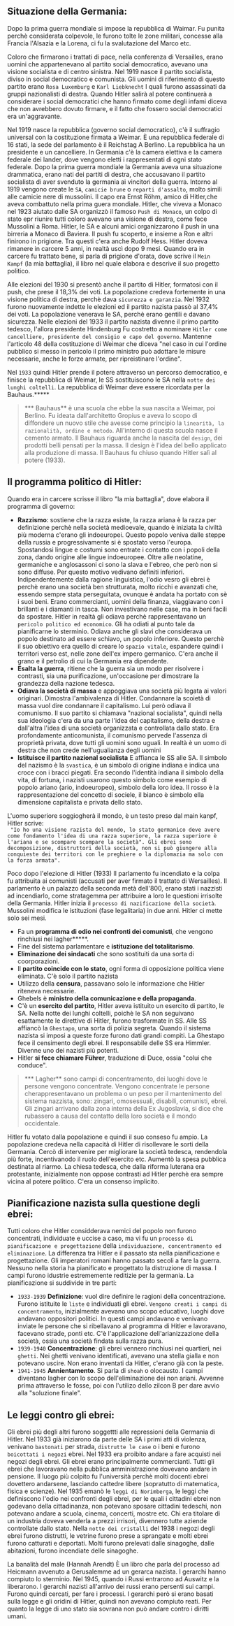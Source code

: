 <IndicePath/>
<script>
  import IndicePath from '$lib/IndicePath/index.svelte';
  </script>

## Situazione della Germania: 
Dopo la prima guerra mondiale si impose la repubblica di Waimar. Fu punita perchè considerata colpevole, le furono tolte le zone militari, concesse alla Francia l'Alsazia e la Lorena, ci fu la svalutazione del Marco etc. 

Coloro che firmarono i trattati di pace, nella conferenza di Versailles, erano uomini che appartenevano al partito social democratico, avevano una visione socialista e di centro sinistra. Nel 1919 nasce il partito socialista, diviso in social democratico e comunista. Gli uomini di riferimento di questo partito erano `Rosa Luxemburg` e `Karl Liebknecht` I quali furono assassinati da gruppi nazionalisti di destra. Quando Hitler salirà al potere continuerà a considerare i social democratici che hanno firmato come degli infami diceva che non avrebbero dovuto firmare, e il fatto che fossero social democratici era un'aggravante.


Nel 1919 nasce la repubblica (governo social democratico), c'è il suffragio universal con la costituzione firmata a Weimar. È una repubblica federale di 16 stati, la sede del parlamento è il Reichstag A Berlino. La repubblica ha un presidente e un cancelliere. In Germania c'è la camera elettiva e la camera federale dei lander, dove vengono eletti i rappresentati di ogni stato federale. 
Dopo la prima guerra mondiale la Germania aveva una situazione drammatica, erano nati dei partiti di destra, che accusavano il partito socialista di aver svenduto la germania ai vincitori della guerra. 
Intorno al 1919 vengono create le `SA`, `camicie brune` o `reparti d'assalto`, molto simili alle camicie nere di mussolini. Il capo era Ernst Röhm, amico di Hitler,che aveva combattuto nella prima guera mondiale. Hitler, che viveva a Monaco nel 1923 aiutato dalle SA organizzò il famoso `Push di Monaco`, un colpo di stato epr riunire tutti coloro avevano una visione di destra, come fece Mussolini a Roma. Hitler, le SA e alcuni amici organizzarono il push in una birreria a Monaco di Baviera. Il push fu scoperto, e insieme a Ron e altri finirono in prigione. Tra questi c'era anche Rudolf Hess. Hitler doveva rimanere in carcere 5 anni, in realtà uscì dopo 9 mesi. Quando era in carcere fu trattato bene, si parla di prigione d'orata, dove scrive il `Mein Kampf` (la mia battaglia), il libro nel quale elabora e descrive il suo progetto politico.

Alle elezioni del 1930 si presentò anche il partito di Hitler, formatosi con il push, che prese il 18,3% dei voti. La popolazione credeva fortemente in una visione politica di destra, perchè dava `sicurezza e garanzia`. Nel 1932 furono nuovamente indette le elezioni ed il partito nazista passò al 37,4% dei voti.  La popolazione venerava le SA, perchè erano gentili e davano sicurezza.  Nelle elezioni del 1933 il partito nazista divenne il primo partito tedesco, l'allora presidente Hindenburg Fu costretto a nominare `Hitler come cancelliere, presidente del consigio e capo del governo`. Mantenne l'articolo 48 della costituzione di Weimar che diceva "nel caso in cui l'ordine pubblico si messo in pericolo il primo ministro può adottare le misure necessarie, anche le forze armate, per ripreistinare l'ordine". 

Nel `1933` quindi Hitler prende il potere attraverso un percorso democratico, e finisce la repubblica di Weimar, le SS sostituiscono le SA nella `notte dei lunghi coltelli`. La repubblica di Weimar deve essere ricordata per la Bauhaus.*****

>*** Bauhaus** è una scuola che ebbe la sua nascita a Weimar, poi Berlino. Fu ideata dall'architetto Gropius e aveva lo scopo di diffondere un nuovo stile che avesse come principio la `linearità, la razionalità, ordine e metodo`. All'interno di questa scuola nasce il cemento armato. Il Bauhaus riguarda anche la nascita del `design`, dei prodotti belli pensati per la massa. Il design è l'idea del bello applicato alla produzione di massa. 
Il Bauhaus fu chiuso quando Hitler salì al potere (1933).

## Il programma politico di Hitler:
Quando era in carcere scrisse il libro "la mia battaglia", dove elabora il programma di governo:
  - **Razzismo**: sostiene che la razza esiste, la razza ariana è la razza per definizione perchè nella società medioevale, quando è iniziata la civiltà più moderna c'erano gli indoeuropei. Questo popolo veniva dalle steppe della russia e progressivamente si è spostato verso l'europa. Spostandosi lingue e costumi sono entrate i contatto con i popoli della zona, dando origine alle lingue indoeuropee. Oltre alle neolatine, germaniche e anglosassoni ci sono la slava e l'ebreo, che però non si sono diffuse. Per questo motivo vedivano definiti inferiori. Indipendentemente dalla ragione linguistica, l'odio vesro gli ebrei è perchè erano una società ben strutturata, molto ricchi e avanzati che, essendo sempre stata perseguitata, ovunque è andata ha portato con sè i suoi beni. Erano commercianti, uomini della finanza, viaggiavano con i brillanti e i diamanti in tasca. Non investivano nelle case, ma in beni facili da spostare. Hitler in realtà gli odiava perchè rappresentavano un `pericolo politico ed economico`. Gli ha odiati al punto tale da pianificarne lo sterminio. Odiava anche gli slavi che considerava un popolo destinato ad essere schiavo, un popolo inferiore. Questo perchè il suo obiettivo era quello di creare lo `spazio vitale`, espandere quindi i territori verso est, nelle zone dell'ex impero germanico. C'era anche il grano e il petrolio di cui la Germania era dipendente. 
  - **Esalta la guerra**, ritiene che la guerra sia un modo per risolvere i contrasti, sia una purificazione, un'occasione per dimostrare la grandezza della nazione tedesca. 
  - **Odiava la società di massa** e appoggiava una società più legata ai valori originari. Dimostra l'ambivalenza di Hitler. Condannare la scoietà di massa vuol dire condannare il capitalismo. Lui però odiava il comunismo. Il suo partito si chiamava "nazional socialista", quindi nella sua ideologia c'era da una parte l'idea del capitalismo, della destra e dall'altra l'idea di una società organizzata e controllata dallo stato. Era profondamente anticomunista, il comunismo pervede l'assenza di proprietà privata, dove tutti gli uomini sono uguali. In realtà è un uomo di destra che non crede nell'ugualianza degli uomini
  - **Istituisce il partito nazional socialista** E affianca le SS alle SA. Il simbolo del nazismo è la `svastica`, è un simbolo di origine indiana e indica una croce con i bracci piegati. Era secondo l'identità indiana il simbolo della vita, di fortuna, i nazisti usarono questo simbolo come esempio di popolo ariano (ario, indoeuropeo), simbolo della loro idea. Il rosso è la rappresentazione del concetto di sociele, il bianco è simbolo ella dimensione capitalista e privata dello stato. 

L'uomo superiore soggiogherà il mondo, è un testo preso dal main kanpf, Hitler scrive:<br>
`` 
"Io ho una visione razista del mondo, lo stato germanico deve avere come fondamento l'idea di una razza superiore, la razza superiore è l'ariana e se scompare scompare la società". Gli ebrei sono decomposizione, distruttori della società, non si può giungere alla conquieste dei territori con le preghiere o la diplomazia ma solo con la forza armata".
``

Poco dopo l'elezione di Hitler (1933) Il parlamento fu incendiato e la colpa fu attribuita ai comunisti (accusati per aver firmato il trattato di Wersailles). Il parlamento è un palazzo della seconda metà dell'800, erano stati i nazzisti ad incendiarlo, come stratagemma per attribuire a loro le questioni irrisolte della Germania. Hitler inizia il `processo di nazificazione della società`. Mussolini modifica le istituzioni (fase legalitaria) in due anni. Hitler ci mette solo sei mesi. 
  -  Fa un **programma di odio nei confronti dei comunisti**, che vengono rinchiusi nei lagher*****. 
  - Fine del sistema parlamentare e **istituzione del totalitarismo**.
  - **Eliminazione dei sindacati** che sono sostituiti da una sorta di coorporazioni.
  - Il **partito coincide con lo stato**, ogni forma di opposizione politica viene eliminata. C'è solo il partito nazista
  - Utilizzo della **censura**, passavano solo le informazione che Hitler riteneva necessarie. 
  - Ghebels è **ministro della comunicazione e della propaganda**.
  - C'è un **esercito del partito**, Hitler aveva istituito un esercito di partito, le SA. Nella notte dei lunghi coltelli, poichè le SA non seguivano esattamente le direttive di Hitler, furono trasformate in SS. Alle SS affiancò la `Ghestapo`, una sorta di polizia segreta. Quando il sistema nazista si imposi a queste forze furono dati grandi compiti. La Ghestapo fece il censimento degli ebrei. Il responsabile delle SS era Himmler. Divenne uno dei nazisti più potenti.
  - Hitler **si fece chiamare Führer**, traduzione di Duce, ossia "colui che conduce". 
>*** Lagher** sono campi di concentramento, dei luoghi dove le persone vengono concentrate. Vengono concentrate le persone cherappresentavano un problema o un peso per il mantenimento del sistema nazzista, sono: zingari, omosessuali, disabili, comunisti, ebrei. Gli zingari arrivano dalla zona interna della Ex Jugoslavia, si dice che rubassero a causa del contatto della loro società e il mondo occidentale.

Hitler fu votato dalla popolazione e quindi il suo conseso fu ampio. La popolazione credeva nella capacità di Hitler di risollevare le sorti della Germania. Cercò di intervenire per migliorare la società tedesca, rendendola più forte, incentivanodo il ruolo dell'esercito etc. Aumentò la spesa pubblica destinata al riarmo. 
La chiesa tedesca, che dalla riforma luterana era protestante, inizialmente non oppose contrasti ad Hitler perchè era sempre vicina al potere politico. C'era un consenso implicito.

## Pianificazione nazista sulla questione degli ebrei:
Tutti coloro che Hitler considderava nemici del popolo non furono concentrati, individuate e uccise a caso, ma vi fu un `processo di pianificazione e progettazione` della `individuazione, concentramento ed eliminazione`. La differenza tra Hitler e il passato sta nella pianificazione e progettazione. Gli imperatori romani hanno passato secoli a fare la guerra. Nessuno nella storia ha pianificato e progettato la distruzione di massa. I campi furono idustrie estrememente reditizie per la germania. La pianificazione si suddivide in tre parti:
 - `1933-1939` **Definizione**: vuol dire definire le ragioni della concentrazione. Furono istituite le `liste` e individuati gli ebrei. `Vengono creati i campi di concentramento`, inizialmente avevano uno scopo educativo, luoghi dove andavano oppositori politici. In questi campi andavano e venivano inviate le persone che si ribellavano al programma di Hitler e lavoravano, facevano strade, ponti etc. C'è l'applicazione dell'arianizzazione della società, ossia una società findata sulla razza pura.
 - `1939-1940` **Concentrazione**: gli ebrei vennero rinchiusi nei quartieri, nei `ghetti`. Nei ghetti venivano identificati, avevano una stella gialla e non potevano uscire. Non erano inventati da Hitler, c'erano già con la peste.
 - `1941-1945` **Annientamento**. Si parla di `shoah` o olocausto. I campi diventano lagher con lo scopo dell'eliminazione dei non ariani. Avvenne prima attraverso le fosse, poi con l'utilizo dello zilcon B per dare avvio alla "soluzione finale". 



## Le leggi contro gli ebrei:
Gli ebrei più degli altri furono soggettti alle repressioni della Germania di Hitler. Nel 1933 già iniziarono da parte delle SA i primi atti di violenza, venivano `bastonati` per strada, `distrutte le case` o i beni e furono `boicottati i negozi` ebrei. Nel 1933 era proibito andare a fare acquisti nei negozi degli ebrei. Gli ebrei erano principalmente commercianti. Tutti gli ebrei che lavoravano nella pubblica amministrazione dovevano andare in pensione. Il luogo più colpito fu l'università perchè molti docenti ebrei dovettero andarsene, lasciando cattedre libere (sopratutto di matematica, fisica e scienze). Nel 1935 emanò le `leggi di Norimberga`, le leggi che definiscono l'odio nei confronti degli ebrei, per le quali i cittadini ebrei non godevano della cittadinanza, non potevano sposare cittadini tedeschi, non potevano andare a scuola, cinema, concerti, mostre etc. Chi era titolare di un industria doveva venderla a prezzi irrisori, divennero tutte aziende controllate dallo stato. Nella `notte dei cristalli` del 1938 i negozi degli ebrei furono distrutti, le vetrine furono prese a sprangate e molti ebrei furono catturati e deportati. Molti furono prelevati dalle sinagoghe, dalle abitazioni, furono incendiate delle sinagoghe. 


La banalità del male (Hannah Arendt)
È un libro che parla del processo ad Heicmann avvenuto a Gerusalemme ad un gerarca nazista. I gerarchi hanno compiuto lo sterminio. Nel 1945, quando i Russi entrarono ad Auswitz e la liberarono. I gerarchi nazisti all'arrivo dei russi erano persenti sui campi. Furono quindi cercati, per fare i processi. I gerarchi però si erano basati sulla legge e gli oridini di Hitler, quindi non avevano compiuto reati. Per quanto la legge di uno stato sia sovrana non può andare contro i diritti umani.